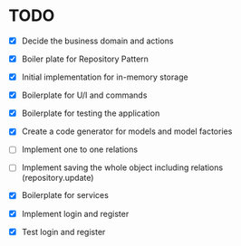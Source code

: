 TODO
===

- [X] Decide the business domain and actions
- [X] Boiler plate for Repository Pattern
- [X] Initial implementation for in-memory storage
- [X] Boilerplate for U/I and commands
- [X] Boilerplate for testing the application
- [X] Create a code generator for models and model factories
- [ ] Implement one to one relations
- [ ] Implement saving the whole object including relations (repository.update)
- [X] Boilerplate for services
- [X] Implement login and register
- [X] Test login and register

